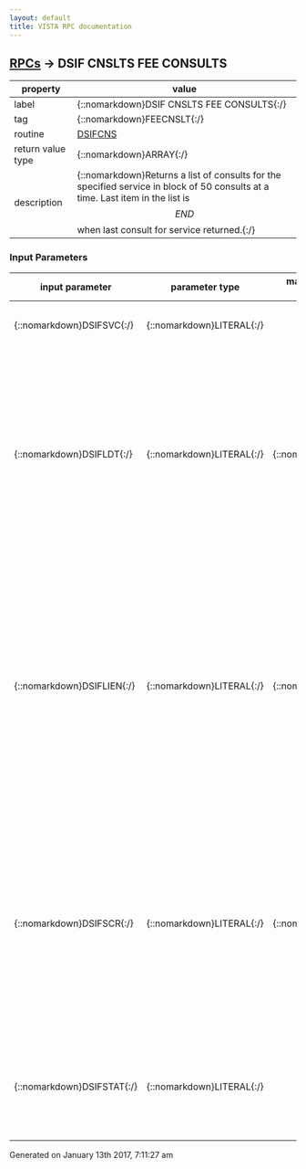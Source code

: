 ```yaml
---
layout: default
title: VISTA RPC documentation
---
```




## [RPCs](TableOfContent.md) &#8594; DSIF CNSLTS FEE CONSULTS 

 property | value 
--- | --- 
 label | {::nomarkdown}DSIF CNSLTS FEE CONSULTS{:/}
 tag | {::nomarkdown}FEECNSLT{:/}
 routine | [DSIFCNS](http://code.osehra.org/dox/Routine_DSIFCNS_source.html)
 return value type | {::nomarkdown}ARRAY{:/}
 description | {::nomarkdown}Returns a list of consults for the specified service in block of 50 consults at a time. Last item in the list is $$END$$ when last consult for service returned.{:/}

### Input Parameters

| input parameter | parameter type | maximum data length | required | description | 
| --- | --- | --- | --- | --- | 
| {::nomarkdown}DSIFSVC{:/} | {::nomarkdown}LITERAL{:/} |  | {::nomarkdown}true{:/} | {::nomarkdown}IEN for the REQUEST SERVICES (#123.5) file.{:/} | 
| {::nomarkdown}DSIFLDT{:/} | {::nomarkdown}LITERAL{:/} | {::nomarkdown}15{:/} | {::nomarkdown}true{:/} | {::nomarkdown}Date for the last consult returned in a previous call to this RPC. Ifpassed, must be in INTERNAL format, and the RPC will return the next 50consults prior to this date (reverse chronological order). If not passed,the RPC will return the next 50 consults before this date (reverse chronological order).{:/} | 
| {::nomarkdown}DSIFLIEN{:/} | {::nomarkdown}LITERAL{:/} | {::nomarkdown}15{:/} |  | {::nomarkdown}The IEN to the last consult returned by a previous call to this RPC. Ifpassed, must be passed with the LAST DATE parameter, and the RPC willreturn the next 50 consults beginning with the consult listed prior to this one (returns in reverse chronological order). If not passed,the RPC will return the first 50 consults in the list in reverse chronological order.{:/} | 
| {::nomarkdown}DSIFSCR{:/} | {::nomarkdown}LITERAL{:/} | {::nomarkdown}1{:/} | {::nomarkdown}true{:/} | {::nomarkdown}If passed, determines which form of screening should be used to determinewhether the user can view the selected service. If not passed (or passedas \\), no screening will be performed. Allowed values are:   N - Consult Notification screen   U - Consult Parameter screening by user precedence{:/} | 
| {::nomarkdown}DSIFSTAT{:/} | {::nomarkdown}LITERAL{:/} |  | {::nomarkdown}true{:/} | {::nomarkdown}This input should be the status of the Consults you wish to be returned. Currently, the only supported statuses are: Active and Pending.{:/} | 




 Generated on January 13th 2017, 7:11:27 am
